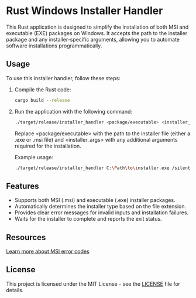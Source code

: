 # Rust Windows Installer Handler

This Rust application is designed to simplify the installation of both MSI and executable (EXE) packages on Windows. It accepts the path to the installer package and any installer-specific arguments, allowing you to automate software installations programmatically.

## Usage

To use this installer handler, follow these steps:

1. Compile the Rust code:

    ```bash
    cargo build --release
   ```

2. Run the application with the following command:

    ```bash
    ./target/release/installer_handler <package/executable> <installer_args>
    ```

    Replace <package/executable> with the path to the installer file (either a .exe or .msi file) and <installer_args> with any additional arguments required for the installation.

    Example usage:

    ```bash
    ./target/release/installer_handler C:\Path\to\installer.exe /silent /norestart
    ```

## Features

- Supports both MSI (.msi) and executable (.exe) installer packages.
- Automatically determines the installer type based on the file extension.
- Provides clear error messages for invalid inputs and installation failures.
- Waits for the installer to complete and reports the exit status.

## Resources

[Learn more about MSI error codes](https://learn.microsoft.com/en-us/windows/win32/msi/error-codes)

## License

This project is licensed under the MIT License - see the [LICENSE](LICENSE) file for details.

